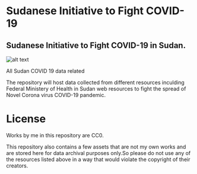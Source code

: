 # Sudanese Initiative to Fight COVID-19 

## Sudanese Initiative to Fight COVID-19 in Sudan.
![alt text](https://github.com/sudancovid19/sdncovid19/blob/master/charts/image.png)

All Sudan COVID 19 data related 

The repository will host data collected from different resources inculding Federal Ministery of Health in Sudan web resources to fight
the spread of Novel Corona virus COVID-19 pandemic.


# License
Works by me in this repository are CC0.

This repository also contains a few assets that are not my own works and are stored here for data archival purposes only.So please  do not use any of the resources listed above in a way that would violate the copyright of their creators.
